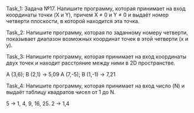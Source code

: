 Task_1:
Задача №17. Напишите программу, которая принимает на вход
координаты точки (X и Y), 
причем X ≠ 0 и Y ≠ 0 и выдаёт номер четверти плоскости, 
в которой находится эта точка.

Task_2:
Напишите программу, которая по заданному номеру четверти, показывает диапазон возможных координат точек в этой четверти (x и y).

Task_3:
Напишите программу, которая принимает на вход координаты двух точек и находит расстояние между ними в 2D пространстве.

A (3,6); B (2,1) -> 5,09 
A (7,-5); B (1,-1) -> 7,21

Task_4:
Напишите программу, которая принимает на вход число (N)
и выдаёт таблицу квадратов чисел 
от 1 до N.

5 -> 1, 4, 9, 16, 25.
2 -> 1,4